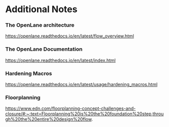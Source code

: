 # Additional Notes

### The OpenLane architecture 

https://openlane.readthedocs.io/en/latest/flow_overview.html

### The OpenLane Documentation

https://openlane.readthedocs.io/en/latest/index.html

### Hardening Macros

https://openlane.readthedocs.io/en/latest/usage/hardening_macros.html









### Floorplanning 

https://www.edn.com/floorplanning-concept-challenges-and-closure/#:~:text=Floorplanning%20is%20the%20foundation%20step,through%20the%20entire%20design%20flow.
